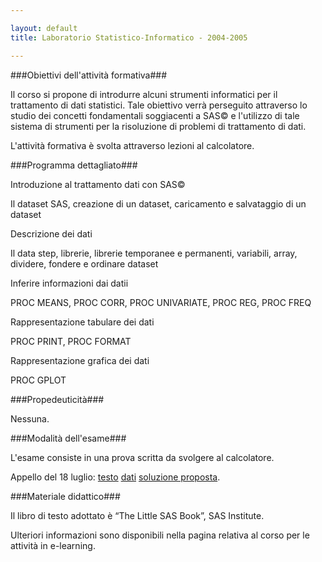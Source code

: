 ```yaml
--- 

layout: default
title: Laboratorio Statistico-Informatico - 2004-2005

---
```


###<a id="obiettivi_dell_attivita_formativa" name="obiettivi_dell_attivita_formativa">Obiettivi dell'attività formativa</a>###



Il corso si propone di introdurre alcuni strumenti informatici per il  trattamento di dati statistici. Tale obiettivo verrà perseguito  attraverso lo studio dei concetti fondamentali soggiacenti a SAS© e  l'utilizzo di tale sistema di strumenti per la risoluzione di problemi  di trattamento di dati.

L'attività formativa è svolta attraverso lezioni al calcolatore.



###<a id="programma_dettagliato" name="programma_dettagliato">Programma dettagliato</a>###



Introduzione al trattamento dati con SAS©

Il dataset SAS, creazione di un dataset, caricamento e salvataggio di un dataset

Descrizione dei dati

Il data step, librerie, librerie temporanee e permanenti, variabili, array, dividere, fondere e ordinare dataset

Inferire informazioni dai datii

PROC MEANS, PROC CORR, PROC UNIVARIATE, PROC REG, PROC FREQ

Rappresentazione tabulare dei dati

PROC PRINT, PROC FORMAT

Rappresentazione grafica dei dati

PROC GPLOT



###<a id="propedeuticita" name="propedeuticita">Propedeuticità</a>###



Nessuna.



###<a id="modalita_dell_esame" name="modalita_dell_esame">Modalità dell'esame</a>###



L'esame consiste in una prova scritta da svolgere al calcolatore.

Appello del 18 luglio: <a title="http://www.statistica.unimib.it/~dellavedova/didattica/lab_statistico-informatico/esami/21testo.html" href="http://www.statistica.unimib.it/%7Edellavedova/didattica/lab_statistico-informatico/esami/21testo.html">testo</a> <a title="http://www.statistica.unimib.it/~dellavedova/didattica/lab_statistico-informatico/esami/21dati.txt" href="http://www.statistica.unimib.it/%7Edellavedova/didattica/lab_statistico-informatico/esami/21dati.txt">dati</a> <a title="http://www.statistica.unimib.it/~dellavedova/didattica/lab_statistico-informatico/esami/21soluzione.sas" href="http://www.statistica.unimib.it/%7Edellavedova/didattica/lab_statistico-informatico/esami/21soluzione.sas">soluzione proposta</a>.



###<a id="materiale_didattico" name="materiale_didattico">Materiale didattico</a>###



Il libro di testo adottato è “The Little SAS Book”, SAS Institute.

Ulteriori informazioni sono disponibili nella pagina relativa al corso per le attività in e-learning.


